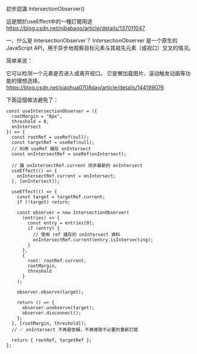 
初步認識 IntersectionObserver() 

這是關於useEffect中的一種訂閱用途
https://blog.csdn.net/nibabaoo/article/details/137011047

一、什么是 IntersectionObserver？
IntersectionObserver 是一个原生的 JavaScript API，用于异步地观察目标元素与其祖先元素（或视口）交叉的情况。

简单来说：

它可以检测一个元素是否进入或离开视口。
它是懒加载图片、滚动触发动画等功能的理想选择。
https://blog.csdn.net/xiaohua0708day/article/details/144199076


下面這個做法避免了：

```
const useIntersectionObserver = ({ 
  rootMargin = "0px", 
  threshold = 0, 
  onIntersect 
}) => {
  const rootRef = useRef(null);
  const targetRef = useRef(null);
  // 利用 useRef 儲存 onIntersect
  const onIntersectRef = useRef(onIntersect);

  // 讓 onIntersectRef.current 同步最新的 onIntersect
  useEffect(() => {
    onIntersectRef.current = onIntersect;
  }, [onIntersect]);

  useEffect(() => {
    const target = targetRef.current;
    if (!target) return;

    const observer = new IntersectionObserver(
      (entries) => {
        const entry = entries[0];
        if (entry) {
          // 使用 ref 儲存的 onIntersect 資料
          onIntersectRef.current(entry.isIntersecting);
        }
      },
      {
        root: rootRef.current,
        rootMargin,
        threshold
      }
    );

    observer.observe(target);

    return () => {
      observer.unobserve(target);
      observer.disconnect();
    };
  }, [rootMargin, threshold]); 
  // ✅ onIntersect 不再是依賴，不再導致不必要的重新訂閱

  return { rootRef, targetRef };
};
```

